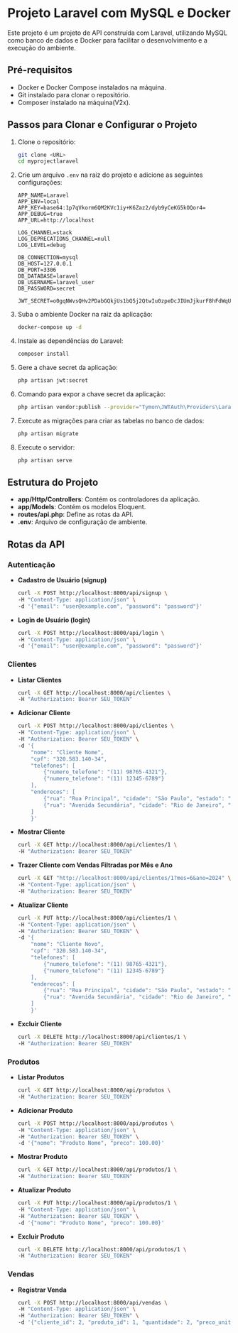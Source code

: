 # Projeto Laravel com MySQL e Docker

Este projeto é um projeto de API construída com Laravel, utilizando MySQL como banco de dados e Docker para facilitar o desenvolvimento e a execução do ambiente.

## Pré-requisitos

- Docker e Docker Compose instalados na máquina.
- Git instalado para clonar o repositório.
- Composer instalado na máquina(V2x).

## Passos para Clonar e Configurar o Projeto

1. Clone o repositório:

    ```sh
    git clone <URL>
    cd myprojectlaravel
    ```

2. Crie um arquivo `.env` na raiz do projeto e adicione as seguintes configurações:

    ```env
    APP_NAME=Laravel
    APP_ENV=local
    APP_KEY=base64:1p7qVkorm6QM2KVc1iy+K6Zaz2/dyb9yCeKG5kOQor4=
    APP_DEBUG=true
    APP_URL=http://localhost

    LOG_CHANNEL=stack
    LOG_DEPRECATIONS_CHANNEL=null
    LOG_LEVEL=debug

    DB_CONNECTION=mysql
    DB_HOST=127.0.0.1
    DB_PORT=3306
    DB_DATABASE=laravel
    DB_USERNAME=laravel_user
    DB_PASSWORD=secret

    JWT_SECRET=o0gqNWvsQHv2PDabGQkjUs1bQ5j2QtwIu0zpeDcJIUmJjkurF8hFdWqUKra2JyEE
    ```

3. Suba o ambiente Docker na raiz da aplicação:

    ```sh
    docker-compose up -d
    ```

4. Instale as dependências do Laravel:

    ```sh
    composer install
    ```

5. Gere a chave secret da aplicação:

    ```sh
    php artisan jwt:secret
    ```

6. Comando para expor a chave secret da aplicação:

    ```sh
    php artisan vendor:publish --provider="Tymon\JWTAuth\Providers\LaravelServiceProvider"
    ```

7. Execute as migrações para criar as tabelas no banco de dados:

    ```sh
    php artisan migrate
    ```

8. Execute o servidor:

    ```sh
    php artisan serve
    ```

## Estrutura do Projeto

- **app/Http/Controllers**: Contém os controladores da aplicação.
- **app/Models**: Contém os modelos Eloquent.
- **routes/api.php**: Define as rotas da API.
- **.env**: Arquivo de configuração de ambiente.

## Rotas da API

### Autenticação

- **Cadastro de Usuário (signup)**
  
    ```sh
    curl -X POST http://localhost:8000/api/signup \
    -H "Content-Type: application/json" \
    -d '{"email": "user@example.com", "password": "password"}'
    ```

- **Login de Usuário (login)**
  
    ```sh
    curl -X POST http://localhost:8000/api/login \
    -H "Content-Type: application/json" \
    -d '{"email": "user@example.com", "password": "password"}'
    ```

### Clientes

- **Listar Clientes**
  
    ```sh
    curl -X GET http://localhost:8000/api/clientes \
    -H "Authorization: Bearer SEU_TOKEN"
    ```

- **Adicionar Cliente**
  
    ```sh
    curl -X POST http://localhost:8000/api/clientes \
    -H "Content-Type: application/json" \
    -H "Authorization: Bearer SEU_TOKEN" \
    -d '{
        "nome": "Cliente Nome",
        "cpf": "320.583.140-34",
        "telefones": [
            {"numero_telefone": "(11) 98765-4321"},
            {"numero_telefone": "(11) 12345-6789"}
        ],
        "enderecos": [
            {"rua": "Rua Principal", "cidade": "São Paulo", "estado": "SP", "cep": "12345-678"},
            {"rua": "Avenida Secundária", "cidade": "Rio de Janeiro", "estado": "RJ", "cep": "54321-098"}
        ]
        }'
    ```

- **Mostrar Cliente**
  
    ```sh
    curl -X GET http://localhost:8000/api/clientes/1 \
    -H "Authorization: Bearer SEU_TOKEN"
    ```

- **Trazer Cliente com Vendas Filtradas por Mês e Ano**
  
    ```sh
    curl -X GET "http://localhost:8000/api/clientes/1?mes=6&ano=2024" \
    -H "Content-Type: application/json" \
    -H "Authorization: Bearer SEU_TOKEN"

    ```

- **Atualizar Cliente**
  
    ```sh
    curl -X PUT http://localhost:8000/api/clientes/1 \
    -H "Content-Type: application/json" \
    -H "Authorization: Bearer SEU_TOKEN" \
    -d '{
        "nome": "Cliente Novo",
        "cpf": "320.583.140-34",
        "telefones": [
            {"numero_telefone": "(11) 98765-4321"},
            {"numero_telefone": "(11) 12345-6789"}
        ],
        "enderecos": [
            {"rua": "Rua Principal", "cidade": "São Paulo", "estado": "SP", "cep": "12345-678"},
            {"rua": "Avenida Secundária", "cidade": "Rio de Janeiro", "estado": "RJ", "cep": "54321-098"}
        ]
        }'
    ```

- **Excluir Cliente**
  
    ```sh
    curl -X DELETE http://localhost:8000/api/clientes/1 \
    -H "Authorization: Bearer SEU_TOKEN"
    ```

### Produtos

- **Listar Produtos**
  
    ```sh
    curl -X GET http://localhost:8000/api/produtos \
    -H "Authorization: Bearer SEU_TOKEN"
    ```

- **Adicionar Produto**
  
    ```sh
    curl -X POST http://localhost:8000/api/produtos \
    -H "Content-Type: application/json" \
    -H "Authorization: Bearer SEU_TOKEN" \
    -d '{"nome": "Produto Nome", "preco": 100.00}'
    ```

- **Mostrar Produto**
  
    ```sh
    curl -X GET http://localhost:8000/api/produtos/1 \
    -H "Authorization: Bearer SEU_TOKEN"
    ```

- **Atualizar Produto**
  
    ```sh
    curl -X PUT http://localhost:8000/api/produtos/1 \
    -H "Content-Type: application/json" \
    -H "Authorization: Bearer SEU_TOKEN" \
    -d '{"nome": "Produto Nome", "preco": 100.00}'
    ```

- **Excluir Produto**
  
    ```sh
    curl -X DELETE http://localhost:8000/api/produtos/1 \
    -H "Authorization: Bearer SEU_TOKEN"
    ```

### Vendas

- **Registrar Venda**
  
    ```sh
    curl -X POST http://localhost:8000/api/vendas \
    -H "Content-Type: application/json" \
    -H "Authorization: Bearer SEU_TOKEN" \
    -d '{"cliente_id": 2, "produto_id": 1, "quantidade": 2, "preco_unitario": 100.00}'
    ```
